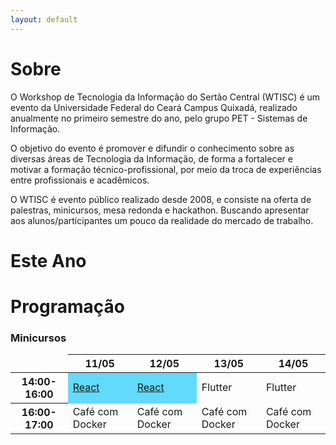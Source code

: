 ```yaml
---
layout: default
---
```

# Sobre

O Workshop de Tecnologia da Informação do Sertão Central (WTISC) é um evento da Universidade Federal do Ceará Campus Quixadá, realizado anualmente no primeiro semestre do ano, pelo grupo PET - Sistemas de Informação.

O objetivo do evento é promover e difundir o conhecimento sobre as diversas áreas de Tecnologia da Informação, de forma a fortalecer e motivar a formação técnico-profissional, por meio da troca de experiências entre profissionais e acadêmicos.

O WTISC é evento público realizado desde 2008, e consiste na oferta de palestras, minicursos, mesa redonda e hackathon. Buscando apresentar aos alunos/participantes um pouco da realidade do mercado de trabalho.

# Este Ano


# Programação

### Minicursos

<table class="table table-bordered">
  <thead>
    <tr>
      <th scope="col" style="border: none;"></th>
      <th scope="col">11/05</th>
      <th scope="col">12/05</th>
      <th scope="col">13/05</th>
      <th scope="col">14/05</th>
    </tr>
  </thead>
  <tbody>
    <tr>
      <th scope="row">14:00-16:00</th>
      <td style="color: white; background-color: #61dafb"><a href="/docs/react">React</a></td>
      <td style="color: white; background-color: #61dafb"><a href="React">React</a></td>
      <td>Flutter</td>
      <td>Flutter</td>
    </tr>
    <tr>
      <th scope="row">16:00-17:00</th>
      <td>Café com Docker</td>
      <td>Café com Docker</td>
      <td>Café com Docker</td>
      <td>Café com Docker</td>
    </tr>
  
  </tbody>
</table>

<!-- Modal -->

